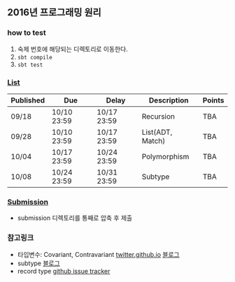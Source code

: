 2016년 프로그래밍 원리
-----

### how to test

1. 숙제 번호에 해당되는 디렉토리로 이동한다.
2. `sbt compile` 
3. `sbt test`

### [List](https://github.com/snu-sf-class/pp201602)

| Published | Due         | Delay       | Description      | Points |
| --------- | ----------- | ----------- | ---------------- | ------ |
| 09/18     | 10/10 23:59 | 10/17 23:59 | Recursion        | TBA    |
| 09/28     | 10/10 23:59 | 10/17 23:59 | List(ADT, Match) | TBA    |
| 10/04     | 10/17 23:59 | 10/24 23:59 | Polymorphism     | TBA    |
| 10/08     | 10/24 23:59 | 10/31 23:59 | Subtype          | TBA    |



### [Submission](http://147.46.219.145:8101/)

* submission 디렉토리를 통째로 압축 후 제출

### 참고링크
* 타입변수: Covariant, Contravariant [twitter.github.io](https://twitter.github.io/scala_school/ko/type-basics.html#variance) [블로그](http://changsuk.me/?p=2031)
* subtype [블로그](http://jetzt.tistory.com/932)
* record type [github issue tracker](https://github.com/snu-sf-class/pp201602/issues/62)
